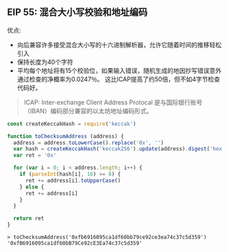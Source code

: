 ## EIP 55: 混合大小写校验和地址编码

优点:

- 向后兼容许多接受混合大小写的十六进制解析器，允许它随着时间的推移轻松引入
- 保持长度为40个字符
- 平均每个地址将有15个校验位，如果输入错误，随机生成的地因抄写错误意外通过检查的净概率为0.0247％。 这比ICAP提高了约50倍，但不如4字节检查代码好。

> ICAP: Inter-exchange Client Address Protocal 是与国际银行账号（IBAN）编码部分兼容的以太坊地址编码形式。

```js
const createKeccakHash = require('keccak')

function toChecksumAddress (address) {
  address = address.toLowerCase().replace('0x', '')
  var hash = createKeccakHash('keccak256').update(address).digest('hex')
  var ret = '0x'

  for (var i = 0; i < address.length; i++) {
    if (parseInt(hash[i], 16) >= 8) {
      ret += address[i].toUpperCase()
    } else {
      ret += address[i]
    }
  }

  return ret
}
```

```text
> toChecksumAddress('0xfb6916095ca1df60bb79ce92ce3ea74c37c5d359')
'0xfB6916095ca1df60bB79Ce92cE3Ea74c37c5d359'
```



